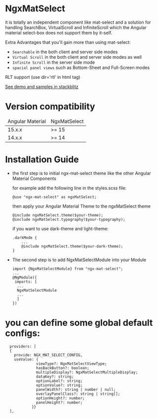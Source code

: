# NgxMatSelect
it is totally an independent component like mat-select and a solution for handling
SearchBox, VirtualScroll and InfiniteScroll which the Angular material select-box does not support them by it-self.

Extra Advantages that you'll gain more than using mat-select:

* `Searchable` in the both client and server side modes
* `Virtual Scroll` in the both client and server side modes as well
* `Infinite Scroll` in the server side mode
* `spacial panel views` such as Bottom-Sheet and Full-Screen modes

RLT support (use dir='rtl' in html tag)

<a target="_blank" href="https://stackblitz.com/edit/ngx-mat-select?file=src/app/app.component.html">See demo and
samples in
stackblitz</a>

# Version compatibility

<table>
<thead>
<tr>
<td>
Angular Material
</td>
<td>
NgxMatSelect
</td>
</tr>
</thead>
<tbody>
<tr>
<td>15.x.x</td>
<td> >= 15 </td>
</tr>
<tr>
<td>14.x.x</td>
<td> >= 14 </td>
</tr>

</tbody>
</table>

# Installation Guide

* the first step is to initial ngx-mat-select theme like the other
  Angular Material Components

  for example add the following line in the styles.scss file:

      @use "ngx-mat-select" as ngxMatSelect;

  then apply your Angular Material Theme to the ngxMatSelect theme

      @include ngxMatSelect.theme($your-theme);
      @include ngxMatSelect.typography($your-typography);

  if you want to use dark-theme and light-theme:

      .darkMode {
          ...
          @include ngxMatSelect.theme($your-dark-theme);
      }


* The second step is to add NgxMatSelectModule into your Module

      import {NgxMatSelectModule} from "ngx-mat-select";
      ...
      @NgModule({
       imports: [
        ...
        NgxMatSelectModule
        ...
        ]
      })

# you can define some global default configs:

      providers: [
      {
        provide: NGX_MAT_SELECT_CONFIG, 
        useValue: {
                  viewType?: NgxMatSelectViewType;
                  hasBackButton?: boolean;
                  multipleDisplay?: NgxMatSelectMultipleDisplay;
                  dataKey?: string;
                  optionLabel?: string;
                  optionValue?: string;
                  panelWidth?: string | number | null;
                  overlayPanelClass?: string | string[];
                  optionHeight?: number;
                  panelHeight?: number;
                }}
      ],



